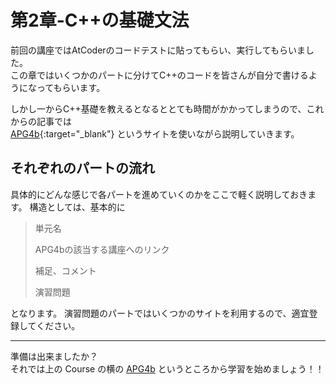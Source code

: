 # 第2章-C++の基礎文法

前回の講座ではAtCoderのコードテストに貼ってもらい、実行してもらいました。  
この章ではいくつかのパートに分けてC++のコードを皆さんが自分で書けるようになってもらいます。

しかし一からC++基礎を教えるとなるととても時間がかかってしまうので、これからの記事では  
[APG4b](https://atcoder.jp/contests/APG4b){:target="_blank"} というサイトを使いながら説明していきます。

## それぞれのパートの流れ

具体的にどんな感じで各パートを進めていくのかをここで軽く説明しておきます。
構造としては、基本的に

> 単元名
>
> APG4bの該当する講座へのリンク
>
> 補足、コメント
>
> 演習問題

となります。
演習問題のパートではいくつかのサイトを利用するので、適宜登録してください。

----

準備は出来ましたか？  
それでは上の Course の横の [APG4b](../../APG4b/1-0/) というところから学習を始めましょう！！
